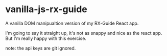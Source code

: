 # vanilla-js-rx-guide

A vanilla DOM manipualtion version of my RX-Guide React app.

I'm going to say it straight up, it's not as snappy and nice as the react app. But I'm really happy with this exercise.


note: the api keys are git ignored.
